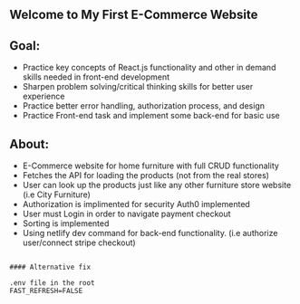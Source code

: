 ## Welcome to My First E-Commerce Website

## Goal:

- Practice key concepts of React.js functionality and other in demand skills needed in front-end development
- Sharpen problem solving/critical thinking skills for better user experience
- Practice better error handling, authorization process, and design
- Practice Front-end task and implement some back-end for basic use

## About:

- E-Commerce website for home furniture with full CRUD functionality
- Fetches the API for loading the products (not from the real stores)
- User can look up the products just like any other furniture store website (i.e City Furniture)
- Authorization is implimented for security Auth0 implemented
- User must Login in order to navigate payment checkout
- Sorting is implemented
- Using netlify dev command for back-end functionality. (i.e authorize user/connect stripe checkout)

```

#### Alternative fix

.env file in the root
FAST_REFRESH=FALSE
```
